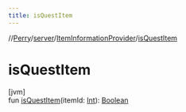 ```yaml
---
title: isQuestItem
---
```

//[Perry](../../../index.html)/[server](../index.html)/[ItemInformationProvider](index.html)/[isQuestItem](is-quest-item.html)



# isQuestItem



[jvm]\
fun [isQuestItem](is-quest-item.html)(itemId: [Int](https://kotlinlang.org/api/latest/jvm/stdlib/kotlin/-int/index.html)): [Boolean](https://kotlinlang.org/api/latest/jvm/stdlib/kotlin/-boolean/index.html)




